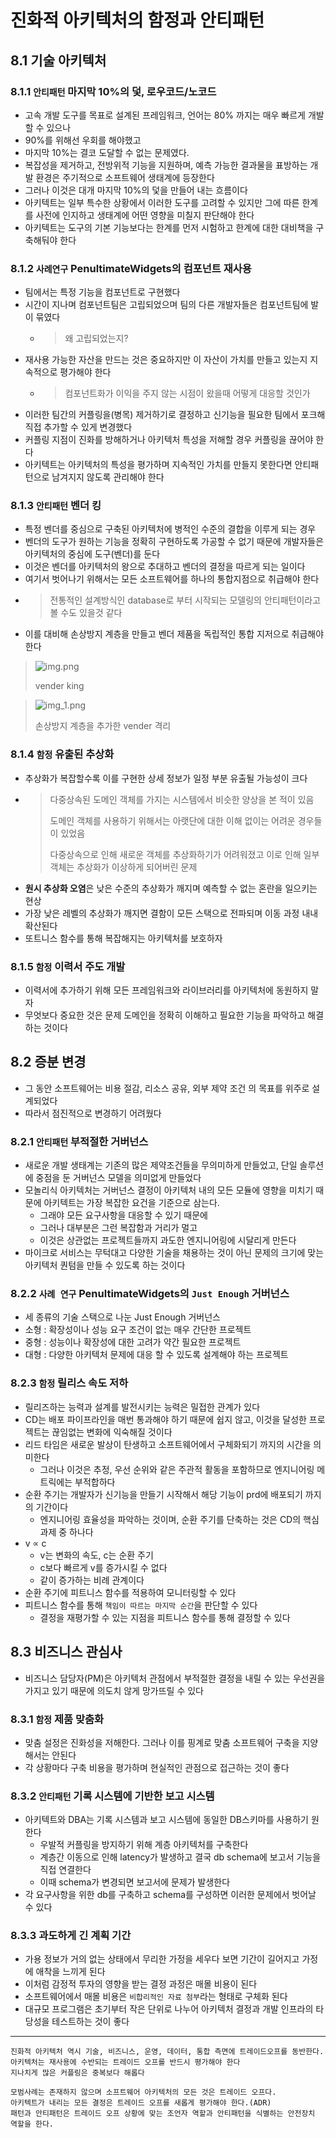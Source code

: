 # 진화적 아키텍처의 함정과 안티패턴

## 8.1 기술 아키텍처
### 8.1.1 `안티패턴` 마지막 10%의 덫, 로우코드/노코드
* 고속 개발 도구를 목표로 설계된 프레임워크, 언어는 80% 까지는 매우 빠르게 개발할 수 있으나
* 90%를 위해선 우회를 해야했고
* 마지막 10%는 결코 도달할 수 없는 문제였다.
* 복잡성을 제거하고, 전방위적 기능을 지원하며, 예측 가능한 결과물을 표방하는 개발 환경은 주기적으로 소프트웨어 생태계에 등장한다
* 그러나 이것은 대개 마지막 10%의 덫을 만들어 내는 흐름이다
* 아키텍트는 일부 특수한 상황에서 이러한 도구를 고려할 수 있지만 그에 따른 한계를 사전에 인지하고 생태계에 어떤 영향을 미칠지 판단해야 한다
* 아키텍트는 도구의 기본 기능보다는 한계를 먼저 시험하고 한계에 대한 대비책을 구축해둬야 한다

### 8.1.2 `사례연구` PenultimateWidgets의 컴포넌트 재사용
* 팀에서는 특정 기능을 컴포넌트로 구현했다
* 시간이 지나며 컴포넌트팀은 고립되었으며 팀의 다른 개발자들은 컴포넌트팀에 발이 묶였다
  * > 왜 고립되었는지?
* 재사용 가능한 자산을 만드는 것은 중요하지만 이 자산이 가치를 만들고 있는지 지속적으로 평가해야 한다
  * > 컴포넌트화가 이익을 주지 않는 시점이 왔을때 어떻게 대응할 것인가
* 이러한 팀간의 커플링을(병목) 제거하기로 결정하고 신기능을 필요한 팀에서 포크해 직접 추가할 수 있게 변경했다
* 커플링 지점이 진화를 방해하거나 아키텍처 특성을 저해할 경우 커플링을 끊어야 한다
* 아키텍트는 아키텍처의 특성을 평가하며 지속적인 가치를 만들지 못한다면 안티패턴으로 남겨지지 않도록 관리해야 한다

### 8.1.3 `안티패턴` 벤더 킹
* 특정 벤더를 중심으로 구축된 아키텍처에 병적인 수준의 결합을 이루게 되는 경우
* 벤더의 도구가 원하는 기능을 정확히 구현하도록 가공할 수 없기 때문에 개발자들은 아키텍처의 중심에 도구(벤더)를 둔다
* 이것은 벤더를 아키텍처의 왕으로 추대하고 벤더의 결정을 따르게 되는 일이다
* 여기서 벗어나기 위해서는 모든 소프트웨어를 하나의 통합지점으로 취급해야 한다
* > 전통적인 설계방식인 database로 부터 시작되는 모델링의 안티패턴이라고 볼 수도 있을것 같다
* 이를 대비해 손상방지 계층을 만들고 벤더 제품을 독립적인 통합 지저으로 취급해야 한다

> ![img.png](img.png)
> 
> vender king

> ![img_1.png](img_1.png)
> 
> 손상방지 계층을 추가한 vender 격리

### 8.1.4 `함정` 유출된 추상화
* 추상화가 복잡할수록 이를 구현한 상세 정보가 일정 부분 유출될 가능성이 크다
* > 다중상속된 도메인 객체를 가지는 시스템에서 비슷한 양상을 본 적이 있음
  > 
  > 도메인 객체를 사용하기 위해서는 아랫단에 대한 이해 없이는 어려운 경우들이 있었음
  > 
  > 다중상속으로 인해 새로운 객체를 추상화하기가 어려워졌고 이로 인해 일부 객체는 추상화가 이상하게 되어버린 문제
* **원시 추상화 오염**은 낮은 수준의 추상화가 깨지며 예측할 수 없는 혼란을 일으키는 현상
* 가장 낮은 레벨의 추상화가 깨지면 결함이 모든 스택으로 전파되며 이동 과정 내내 확산된다
* 또트니스 함수를 통해 복잡해지는 아키텍처를 보호하자

### 8.1.5 `함정` 이력서 주도 개발
* 이력서에 추가하기 위해 모든 프레임워크와 라이브러리를 아키텍처에 동원하지 말자
* 무엇보다 중요한 것은 문제 도메인을 정확히 이해하고 필요한 기능을 파악하고 해결하는 것이다

## 8.2 증분 변경
* 그 동안 소프트웨어는 비용 절감, 리소스 공유, 외부 제약 조건 의 목표를 위주로 설계되었다
* 따라서 점진적으로 변경하기 어려웠다

### 8.2.1 `안티패턴` 부적절한 거버넌스
* 새로운 개발 생태계는 기존의 많은 제약조건들을 무의미하게 만들었고, 단일 솔루션에 중점을 둔 거버넌스 모델을 의미없게 만들었다
* 모놀리식 아키텍처는 거버넌스 결정이 아키텍처 내의 모든 모듈에 영향을 미치기 때문에 아키텍트는 가장 복잡한 요건을 기준으로 삼는다.
  * 그래야 모든 요구사항을 대응할 수 있기 때문에
  * 그러나 대부분은 그런 복잡함과 거리가 멀고
  * 이것은 상관없는 프로젝트들까지 과도한 엔지니어링에 시달리게 만든다
* 마이크로 서비스는 무턱대고 다양한 기술을 채용하는 것이 아닌 문제의 크기에 맞는 아키텍처 퀀텀을 만들 수 있도록 하는 것이다

### 8.2.2 `사례 연구` PenultimateWidgets의 `Just Enough` 거버넌스
* 세 종류의 기술 스택으로 나눈 Just Enough 거버넌스
* 소형 : 확장성이나 성능 요구 조건이 없는 매우 간단한 프로젝트
* 중형 : 성능이나 확장성에 대한 고려가 약간 필요한 프로젝트
* 대형 : 다양한 아키텍처 문제에 대응 할 수 있도록 설계해야 하는 프로젝트

### 8.2.3 `함정` 릴리스 속도 저하
* 릴리즈하는 능력과 설계를 발전시키는 능력은 밀접한 관계가 있다
* CD는 배포 파이프라인을 매번 통과해야 하기 때문에 쉽지 않고, 이것을 달성한 프로젝트는 끊임없는 변화에 익숙해질 것이다
* 리드 타임은 새로운 발상이 탄생하고 소프트웨어에서 구체화되기 까지의 시간을 의미한다
  * 그러나 이것은 추정, 우선 순위와 같은 주관적 활동을 포함하므로 엔지니어링 메트릭에는 부적합하다
* 순환 주기는 개발자가 신기능을 만들기 시작해서 해당 기능이 prd에 배포되기 까지의 기간이다
  * 엔지니어링 효율성을 파악하는 것이며, 순환 주기를 단축하는 것은 CD의 핵심 과제 중 하나다
* v ∝ c
  * v는 변화의 속도, c는 순환 주기
  * c보다 빠르게 v를 증가시킬 수 없다
  * 같이 증가하는 비례 관계이다
* 순환 주기에 피트니스 함수를 적용하여 모니터링할 수 있다
* 피트니스 함수를 통해 `책임이 따르는 마지막 순간`을 판단할 수 있다
  * 결정을 재평가할 수 있는 지점을 피트니스 함수를 통해 결정할 수 있다

## 8.3 비즈니스 관심사
* 비즈니스 담당자(PM)은 아키텍처 관점에서 부적절한 결정을 내릴 수 있는 우선권을 가지고 있기 때문에 의도치 않게 망가뜨릴 수 있다

### 8.3.1 `함정` 제품 맞춤화
* 맞춤 설정은 진화성을 저해한다. 그러나 이를 핑계로 맞춤 소프트웨어 구축을 지양해서는 안된다
* 각 상황마다 구축 비용을 평가하며 현실적인 관점으로 접근하는 것이 좋다

### 8.3.2 `안티패턴` 기록 시스템에 기반한 보고 시스템
* 아키텍트와 DBA는 기록 시스템과 보고 시스템에 동일한 DB스키마를 사용하기 원한다
  * 우발적 커플링을 방지하기 위해 계층 아키텍처를 구축한다
  * 계층간 이동으로 인해 latency가 발생하고 결국 db schema에 보고서 기능을 직접 연결한다
  * 이때 schema가 변경되면 보고서에 문제가 발생한다
* 각 요구사항을 위한 db를 구축하고 schema를 구성하면 이러한 문제에서 벗어날 수 있다

### 8.3.3 과도하게 긴 계획 기간
* 가용 정보가 거의 없는 상태에서 무리한 가정을 세우다 보면 기간이 길어지고 가정에 애착을 느끼게 된다
* 이처럼 감정적 투자의 영향을 받는 결정 과정은 매몰 비용이 된다
* 소프트웨어에서 매몰 비용은 `비합리적인 자료 첨부`라는 형태로 구체화 된다
* 대규모 프로그램은 초기부터 작은 단위로 나누어 아키텍처 결정과 개발 인프라의 타당성을 테스트하는 것이 좋다

---
```
진화적 아키텍처 역시 기술, 비즈니스, 운영, 데이터, 통합 측면에 트레이드오프를 동반한다.
아키텍처는 재사용에 수반되는 트레이드 오프를 반드시 평가해야 한다
지나치게 많은 커플링은 중복보다 해롭다

모범사례는 존재하지 않으며 소프트웨어 아키텍처의 모든 것은 트레이드 오프다.
아키텍트가 내리는 모든 결정은 트레이드 오프를 새롭게 평가해야 한다.(ADR)
패턴과 안티패턴은 트레이드 오프 상황에 맞는 조언자 역할과 안티패턴을 식별하는 안전장치 역할을 한다.
``` 
